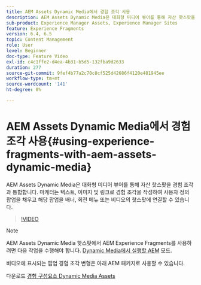 ```yaml
---
title: AEM Assets Dynamic Media에서 경험 조각 사용
description: AEM Assets Dynamic Media은 대화형 미디어 뷰어를 통해 자산 핫스팟을 경험 조각과 통합합니다. 마케터는 텍스트, 이미지 및 링크로 경험 조각을 작성하여 사용자 정의 팝업을 채우고 해당 팝업을 배너, 회전 메뉴 또는 비디오의 핫스팟에 연결할 수 있습니다.
sub-product: Experience Manager Assets, Experience Manager Sites
feature: Experience Fragments
version: 6.4, 6.5
topic: Content Management
role: User
level: Beginner
doc-type: Feature Video
exl-id: c4c1ffe2-d4ea-4b31-b5d5-132fba9d2633
duration: 277
source-git-commit: 9fef4b77a2c70c8cf525d42686f4120e481945ee
workflow-type: tm+mt
source-wordcount: '141'
ht-degree: 0%

---
```


# AEM Assets Dynamic Media에서 경험 조각 사용{#using-experience-fragments-with-aem-assets-dynamic-media}

AEM Assets Dynamic Media은 대화형 미디어 뷰어를 통해 자산 핫스팟을 경험 조각과 통합합니다. 마케터는 텍스트, 이미지 및 링크로 경험 조각을 작성하여 사용자 정의 팝업을 채우고 해당 팝업을 배너, 회전 메뉴 또는 비디오의 핫스팟에 연결할 수 있습니다.

>[!VIDEO](https://video.tv.adobe.com/v/22115?quality=12&learn=on)

>[!NOTE]
>
>AEM Assets Dynamic Media 핫스팟에서 AEM Experience Fragments를 사용하려면 다음 작업을 수행해야 합니다. [Dynamic Media에서 실행할 AEM](https://experienceleague.adobe.com/docs/) 모드.

비디오에 표시되는 팝업 경험 조각 변형은 아래 AEM 패키지로 사용할 수 있습니다.

다운로드 [경험 구성요소 Dynamic Media Assets](assets/experience-fragmentsdynamic-mediaassets-100.zip)
